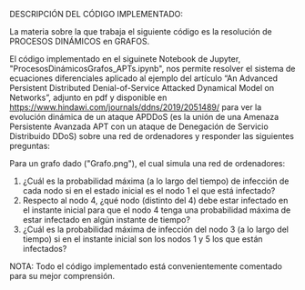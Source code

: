 DESCRIPCIÓN DEL CÓDIGO IMPLEMENTADO:

La materia sobre la que trabaja el siguiente código es la resolución de PROCESOS DINÁMICOS en GRAFOS.

El código implementado en el siguinete Notebook de Jupyter, "ProcesosDinámicosGrafos_APTs.ipynb", nos permite resolver el sistema de ecuaciones diferenciales aplicado al ejemplo del artículo “An Advanced Persistent Distributed Denial-of-Service Attacked Dynamical Model on Networks”, adjunto en pdf y disponible en https://www.hindawi.com/journals/ddns/2019/2051489/ para ver la evolución dinámica de un ataque APDDoS (es la unión de una Amenaza Persistente Avanzada APT con un ataque de Denegación de Servicio Distribuido DDoS) sobre una red de ordenadores y responder las siguientes preguntas:

Para un grafo dado ("Grafo.png"), el cual simula una red de ordenadores:
1) ¿Cuál es la probabilidad máxima (a lo largo del tiempo) de infección de cada nodo si en el estado inicial es el nodo 1 el que está infectado?
2) Respecto al nodo 4, ¿qué nodo (distinto del 4) debe estar infectado en el instante inicial para que el nodo 4 tenga una probabilidad máxima de estar infectado en algún instante de tiempo?
3) ¿Cuál es la probabilidad máxima de infección del nodo 3 (a lo largo del tiempo) si en el instante inicial son los nodos 1 y 5 los que están infectados?

NOTA: Todo el código implementado está convenientemente comentado para su mejor comprensión.

